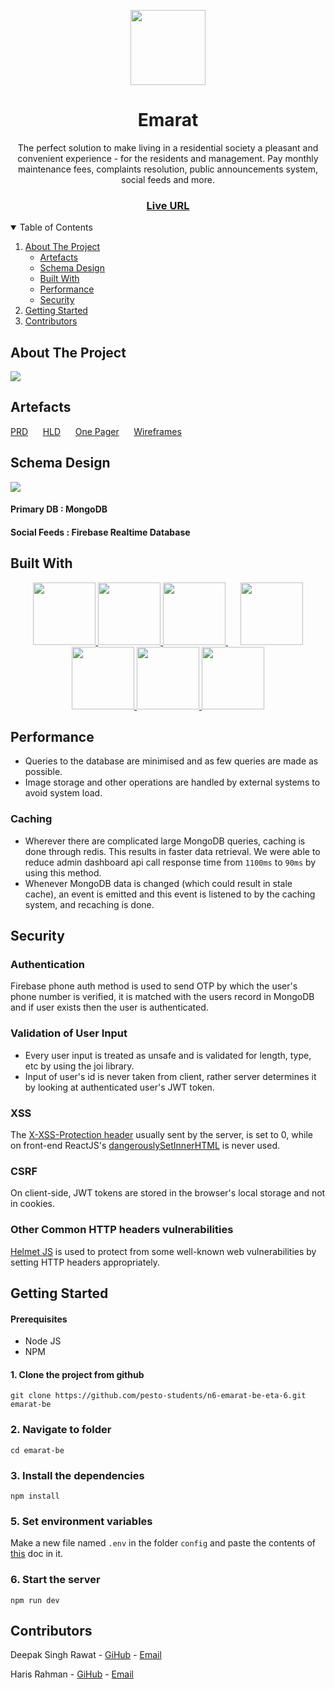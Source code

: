 <p align="center">
	<img src="https://res.cloudinary.com/emarat/image/upload/v1630505506/logo.svg" width="120" align="center">
</p>
<h1 align="center">Emarat</h1>

<p align="center">The perfect solution to make living in a residential society a pleasant and convenient experience - for the residents and management. Pay monthly maintenance fees, complaints resolution, public announcements system, social feeds and more.</p>

<h3 align="center">
	<a href="https://e-marat.netlify.app/">Live URL</a>
</h3>

<details open="open">
  <summary>Table of Contents</summary>
  <ol>
    <li>
      <a href="#about-the-project">About The Project</a>
      <ul>
        <li><a href="#artefacts">Artefacts</a></li>
        <li><a href="#schema-design">Schema Design</a></li>
        <li><a href="#built-with">Built With</a></li>
        <li><a href="#performance">Performance</a></li>
        <li><a href="#security">Security</a></li>
      </ul>
    </li>
    <li><a href="#getting-started">Getting Started</a></li>
    <li><a href="#contributors">Contributors</a></li>
  </ol>
</details>

<!-- ABOUT THE PROJECT -->

## About The Project

<p>
	<a href="https://res.cloudinary.com/emarat/image/upload/v1631802213/homepage-screenshot_n2dxwk.png">
		<img src="https://res.cloudinary.com/emarat/image/upload/v1631802213/homepage-screenshot_n2dxwk.png">
	</a>
</p>

## Artefacts

<p>
	<a href="https://drive.google.com/file/d/1GeWlJTQ7-VaQLpc-Se31_dH8Kf1n8kUa/view?usp=sharing">PRD</a>
	&nbsp;&nbsp;&nbsp;&nbsp;
	<a href="https://drive.google.com/file/d/1wfXcbGgDDSTDIMjHo2rQlWlYX2FSgtwj/view?usp=sharing">HLD</a>
	&nbsp;&nbsp;&nbsp;&nbsp;
	<a href="https://drive.google.com/file/d/1YabDlAU6MeRzFvw3qotHrL2CxlqkCiEA/view?usp=sharing">One Pager</a>
	&nbsp;&nbsp;&nbsp;&nbsp;
    <a href="https://drive.google.com/file/d/1VhLwtQEiYDabaPfq7dHEWbr2DseD71Ce/view?usp=sharing">Wireframes</a>
</p>

## Schema Design

<a href="https://res.cloudinary.com/emarat/image/upload/v1631804413/emarat-schema_gk9kuh.png">
	<img src="https://res.cloudinary.com/emarat/image/upload/v1631804413/emarat-schema_gk9kuh.png">
</a>

#### Primary DB : MongoDB
#### Social Feeds : Firebase Realtime Database

## Built With

<p align="center">
	<a href="http://nodejs.org/">
		<img src="https://res.cloudinary.com/emarat/image/upload/h_150/v1631803785/node-logo_jjvktb.png" height="100">
	</a>
	<a href="https://expressjs.com/">
		<img src="https://res.cloudinary.com/emarat/image/upload/h_150/v1631803785/express-logo_rtu2k4.png" height="100">
	</a>
	<a href="https://www.mongodb.com/">
		<img src="https://res.cloudinary.com/emarat/image/upload/h_150/v1631803785/mongoDB-logo_sv71ad.png" height="100">
	</a>
	&nbsp;&nbsp;&nbsp;&nbsp;
	<a href="https://redis.io/">
		<img src="https://res.cloudinary.com/emarat/image/upload/h_150/v1631803785/redis-logo_ovuew1.png" height="100">
	</a>
	<a href="https://firebase.google.com/">
		<img src="https://res.cloudinary.com/emarat/image/upload/h_150/v1631803785/firebase-logo_v8dzdj.png" height="100">
	</a>
	<a href="https://razorpay.com/">
		<img src="https://res.cloudinary.com/emarat/image/upload/h_150/v1631811211/Razorpay-logo_bzojzt.png" height="100">
	</a>
	<a href="https://www.heroku.com/">
		<img src="https://res.cloudinary.com/emarat/image/upload/h_150/v1631803784/heroku-logo_dvjrgt.png" height="100">
	</a>
</p>

## Performance

-   Queries to the database are minimised and as few queries are made as possible.
-   Image storage and other operations are handled by external systems to avoid system load.

### Caching

-   Wherever there are complicated large MongoDB queries, caching is done through redis. This results in faster data retrieval. We were able to reduce admin dashboard api call response time from `1100ms` to `90ms` by using this method.
-   Whenever MongoDB data is changed (which could result in stale cache), an event is emitted and this event is listened to by the caching system, and recaching is done.

## Security

### Authentication

Firebase phone auth method is used to send OTP by which the user's phone number is verified, it is matched with the users record in MongoDB and if user exists then the user is authenticated.

### Validation of User Input

-   Every user input is treated as unsafe and is validated for length, type, etc by using the joi library.
-   Input of user's id is never taken from client, rather server determines it by looking at authenticated user's JWT token.

### XSS

The [X-XSS-Protection header](https://developer.mozilla.org/en-US/docs/Web/HTTP/Headers/X-XSS-Protection) usually sent by the server, is set to 0, while on front-end ReactJS's [dangerouslySetInnerHTML](https://reactjs.org/docs/dom-elements.html#dangerouslysetinnerhtml) is never used.

### CSRF

On client-side, JWT tokens are stored in the browser's local storage and not in cookies.

### Other Common HTTP headers vulnerabilities

[Helmet JS](https://github.com/helmetjs/helmet) is used to protect from some well-known web vulnerabilities by setting HTTP headers appropriately.

## Getting Started

#### Prerequisites

-   Node JS
-   NPM

#### 1. Clone the project from github

`git clone https://github.com/pesto-students/n6-emarat-be-eta-6.git emarat-be`

### 2. Navigate to folder

`cd emarat-be`

### 3. Install the dependencies

`npm install`

### 5. Set environment variables

Make a new file named `.env` in the folder `config` and paste the contents of [this](https://docs.google.com/document/d/1yKPiX6n7CZnYmGWt5j_y6WesPkWPfARBEB_wgRWP6oo/edit?usp=sharing) doc in it.

### 6. Start the server

`npm run dev`

## Contributors

Deepak Singh Rawat - [GiHub](https://github.com/dev-deepak-rawat) - [Email](mailto:dev.deepak.rawat@gmail.com)

Haris Rahman - [GiHub](https://github.com/harisrahman) - [Email](mailto:hi@haris.tech)
